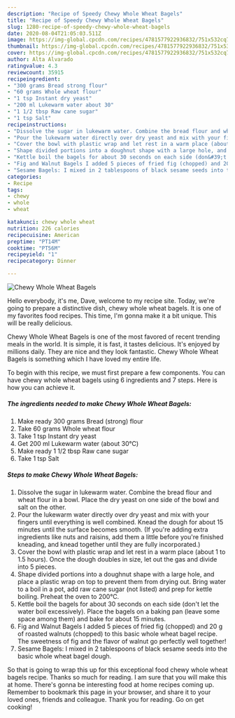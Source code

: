 ```yaml
---
description: "Recipe of Speedy Chewy Whole Wheat Bagels"
title: "Recipe of Speedy Chewy Whole Wheat Bagels"
slug: 1280-recipe-of-speedy-chewy-whole-wheat-bagels
date: 2020-08-04T21:05:03.511Z
image: https://img-global.cpcdn.com/recipes/4781577922936832/751x532cq70/chewy-whole-wheat-bagels-recipe-main-photo.jpg
thumbnail: https://img-global.cpcdn.com/recipes/4781577922936832/751x532cq70/chewy-whole-wheat-bagels-recipe-main-photo.jpg
cover: https://img-global.cpcdn.com/recipes/4781577922936832/751x532cq70/chewy-whole-wheat-bagels-recipe-main-photo.jpg
author: Alta Alvarado
ratingvalue: 4.3
reviewcount: 35915
recipeingredient:
- "300 grams Bread strong flour"
- "60 grams Whole wheat flour"
- "1 tsp Instant dry yeast"
- "200 ml Lukewarm water about 30"
- "1 1/2 tbsp Raw cane sugar"
- "1 tsp Salt"
recipeinstructions:
- "Dissolve the sugar in lukewarm water. Combine the bread flour and wheat flour in a bowl. Place the dry yeast on one side of the bowl and salt on the other."
- "Pour the lukewarm water directly over dry yeast and mix with your fingers until everything is well combined. Knead the dough for about 15 minutes until the surface becomes smooth. (If you&#39;re adding extra ingredients like nuts and raisins, add them a little before you&#39;re finished kneading, and knead together until they are fully incorporated.)"
- "Cover the bowl with plastic wrap and let rest in a warm place (about 1 to 1.5 hours). Once the dough doubles in size, let out the gas and divide into 5 pieces."
- "Shape divided portions into a doughnut shape with a large hole, and place a plastic wrap on top to prevent them from drying out. Bring water to a boil in a pot, add raw cane sugar (not listed) and prep for kettle boiling. Preheat the oven to 200℃."
- "Kettle boil the bagels for about 30 seconds on each side (don&#39;t let the water boil excessively). Place the bagels on a baking pan (leave some space among them) and bake for about 15 minutes."
- "Fig and Walnut Bagels I added 5 pieces of fried fig (chopped) and 20 g of roasted walnuts (chopped) to this basic whole wheat bagel recipe. The sweetness of fig and the flavor of walnut go perfectly well together!"
- "Sesame Bagels: I mixed in 2 tablespoons of black sesame seeds into the basic whole wheat bagel dough."
categories:
- Recipe
tags:
- chewy
- whole
- wheat

katakunci: chewy whole wheat 
nutrition: 226 calories
recipecuisine: American
preptime: "PT14M"
cooktime: "PT56M"
recipeyield: "1"
recipecategory: Dinner

---
```



![Chewy Whole Wheat Bagels](https://img-global.cpcdn.com/recipes/4781577922936832/751x532cq70/chewy-whole-wheat-bagels-recipe-main-photo.jpg)

Hello everybody, it's me, Dave, welcome to my recipe site. Today, we're going to prepare a distinctive dish, chewy whole wheat bagels. It is one of my favorites food recipes. This time, I'm gonna make it a bit unique. This will be really delicious.



Chewy Whole Wheat Bagels is one of the most favored of recent trending meals in the world. It is simple, it is fast, it tastes delicious. It's enjoyed by millions daily. They are nice and they look fantastic. Chewy Whole Wheat Bagels is something which I have loved my entire life.


To begin with this recipe, we must first prepare a few components. You can have chewy whole wheat bagels using 6 ingredients and 7 steps. Here is how you can achieve it.

<!--inarticleads1-->

##### The ingredients needed to make Chewy Whole Wheat Bagels:

1. Make ready 300 grams Bread (strong) flour
1. Take 60 grams Whole wheat flour
1. Take 1 tsp Instant dry yeast
1. Get 200 ml Lukewarm water (about 30℃)
1. Make ready 1 1/2 tbsp Raw cane sugar
1. Take 1 tsp Salt




<!--inarticleads2-->

##### Steps to make Chewy Whole Wheat Bagels:

1. Dissolve the sugar in lukewarm water. Combine the bread flour and wheat flour in a bowl. Place the dry yeast on one side of the bowl and salt on the other.
1. Pour the lukewarm water directly over dry yeast and mix with your fingers until everything is well combined. Knead the dough for about 15 minutes until the surface becomes smooth. (If you&#39;re adding extra ingredients like nuts and raisins, add them a little before you&#39;re finished kneading, and knead together until they are fully incorporated.)
1. Cover the bowl with plastic wrap and let rest in a warm place (about 1 to 1.5 hours). Once the dough doubles in size, let out the gas and divide into 5 pieces.
1. Shape divided portions into a doughnut shape with a large hole, and place a plastic wrap on top to prevent them from drying out. Bring water to a boil in a pot, add raw cane sugar (not listed) and prep for kettle boiling. Preheat the oven to 200℃.
1. Kettle boil the bagels for about 30 seconds on each side (don&#39;t let the water boil excessively). Place the bagels on a baking pan (leave some space among them) and bake for about 15 minutes.
1. Fig and Walnut Bagels I added 5 pieces of fried fig (chopped) and 20 g of roasted walnuts (chopped) to this basic whole wheat bagel recipe. The sweetness of fig and the flavor of walnut go perfectly well together!
1. Sesame Bagels: I mixed in 2 tablespoons of black sesame seeds into the basic whole wheat bagel dough.




So that is going to wrap this up for this exceptional food chewy whole wheat bagels recipe. Thanks so much for reading. I am sure that you will make this at home. There's gonna be interesting food at home recipes coming up. Remember to bookmark this page in your browser, and share it to your loved ones, friends and colleague. Thank you for reading. Go on get cooking!
